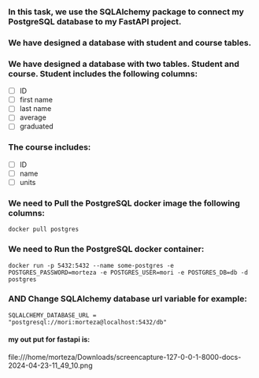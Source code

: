 ### In this task, we use the SQLAlchemy package to connect my  PostgreSQL database to my FastAPI project.
### We have designed a database with student and course tables.
### We have designed a database with two tables. Student and course. Student includes the following columns:
- [ ] ID
- [ ] first name
- [ ] last name
- [ ] average
- [ ] graduated
###  The course includes:
- [ ] ID
- [ ] name
- [ ]  units
### We need to Pull the PostgreSQL docker image the following columns:
```
docker pull postgres
```
### We need to Run the PostgreSQL docker container:
```
docker run -p 5432:5432 --name some-postgres -e POSTGRES_PASSWORD=morteza -e POSTGRES_USER=mori -e POSTGRES_DB=db -d postgres
```
### AND Change SQLAlchemy database url variable for example:
```
SQLALCHEMY_DATABASE_URL = "postgresql://mori:morteza@localhost:5432/db"
```
#### my out put for fastapi is:

file:///home/morteza/Downloads/screencapture-127-0-0-1-8000-docs-2024-04-23-11_49_10.png

